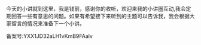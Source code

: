 今天的小讲就到这里，我是钱前，感谢你的收听，欢迎来我的小讲圈互动,我会定期回答一些有意思的问题。如果有希望接下来听到的主题可以告诉我，我会根据大家留言的情况来准备下一个小讲。

备案号:YXX1JD32aLH1vKmB9FAalv